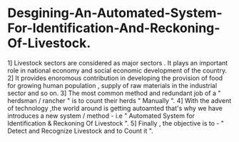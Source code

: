 # Desgining-An-Automated-System-For-Identification-And-Reckoning-Of-Livestock.
1] Livestock sectors are considered as major sectors . It plays an important role in national economy and social economic development of the country.
2] It provides enoromous contribution in developing the provision of food for growing human population , supply of raw materials in the industrial sector and so on.
3] The most common method and redundant job of a " herdsman / rancher " is to count their herds " Manually ".
4] With the advent of technology ,the world around is getting autoamted that's why we have introduces a new system / method - i.e " Automated System for Identification & Reckoning Of Livestock ".
5] Finally , the objective is to - " Detect and Recognize Livestock and to Count it ".
